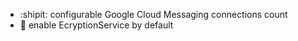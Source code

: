 * :shipit: configurable Google Cloud Messaging connections count
* :bug: enable EcryptionService by default
